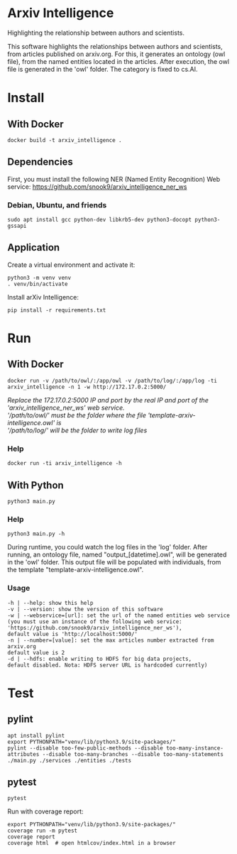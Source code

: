# Arxiv Intelligence

Highlighting the relationship between authors and scientists.

This software highlights the relationships between authors and scientists, from articles published on arxiv.org. For this, it generates an ontology (owl file), from the named entities located in the articles.
After execution, the owl file is generated in the 'owl' folder.
The category is fixed to cs.AI.

# Install

## With Docker

    docker build -t arxiv_intelligence .

## Dependencies

First, you must install the following NER (Named Entity Recognition) Web service:
https://github.com/snook9/arxiv_intelligence_ner_ws

### Debian, Ubuntu, and friends

    sudo apt install gcc python-dev libkrb5-dev python3-docopt python3-gssapi

## Application

Create a virtual environment and activate it:

    python3 -m venv venv
    . venv/bin/activate

Install arXiv Intelligence:

    pip install -r requirements.txt

# Run

## With Docker

    docker run -v /path/to/owl/:/app/owl -v /path/to/log/:/app/log -ti arxiv_intelligence -n 1 -w http://172.17.0.2:5000/

*Replace the 172.17.0.2:5000 IP and port by the real IP and port of the 'arxiv_intelligence_ner_ws' web service.*</br>
*'/path/to/owl/' must be the folder where the file 'template-arxiv-intelligence.owl' is*</br>
*'/path/to/log/' will be the folder to write log files*</br>

### Help

    docker run -ti arxiv_intelligence -h

## With Python

    python3 main.py

### Help

    python3 main.py -h

During runtime, you could watch the log files in the 'log' folder.
After running, an ontology file, named "output_[datetime].owl", will be generated in the 'owl' folder. This output file will be populated with individuals, from the template "template-arxiv-intelligence.owl".

### Usage

    -h | --help: show this help
    -v | --version: show the version of this software
    -w | --webservice=[url]: set the url of the named entities web service (you must use an instance of the following web service: 'https://github.com/snook9/arxiv_intelligence_ner_ws'),
    default value is 'http://localhost:5000/'
    -n | --number=[value]: set the max articles number extracted from arxiv.org
    default value is 2
    -d | --hdfs: enable writing to HDFS for big data projects,
    default disabled. Nota: HDFS server URL is hardcoded currently)

# Test

## pylint

    apt install pylint
    export PYTHONPATH="venv/lib/python3.9/site-packages/"
    pylint --disable too-few-public-methods --disable too-many-instance-attributes --disable too-many-branches --disable too-many-statements ./main.py ./services ./entities ./tests

## pytest

    pytest

Run with coverage report:

    export PYTHONPATH="venv/lib/python3.9/site-packages/"
    coverage run -m pytest
    coverage report
    coverage html  # open htmlcov/index.html in a browser
